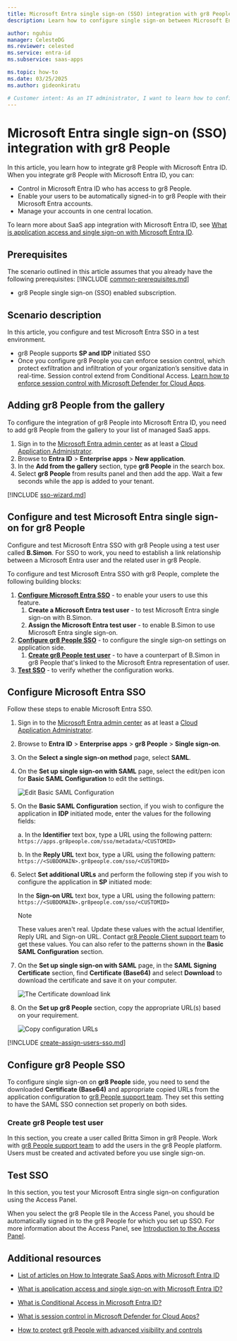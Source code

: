 ```yaml
---
title: Microsoft Entra single sign-on (SSO) integration with gr8 People
description: Learn how to configure single sign-on between Microsoft Entra ID and gr8 People.

author: nguhiu
manager: CelesteDG
ms.reviewer: celested
ms.service: entra-id
ms.subservice: saas-apps

ms.topic: how-to
ms.date: 03/25/2025
ms.author: gideonkiratu

# Customer intent: As an IT administrator, I want to learn how to configure single sign-on between Microsoft Entra ID and gr8 People so that I can control who has access to gr8 People, enable automatic sign-in with Microsoft Entra accounts, and manage my accounts in one central location.
---
```


# Microsoft Entra single sign-on (SSO) integration with gr8 People

In this article,  you learn how to integrate gr8 People with Microsoft Entra ID. When you integrate gr8 People with Microsoft Entra ID, you can:

* Control in Microsoft Entra ID who has access to gr8 People.
* Enable your users to be automatically signed-in to gr8 People with their Microsoft Entra accounts.
* Manage your accounts in one central location.

To learn more about SaaS app integration with Microsoft Entra ID, see [What is application access and single sign-on with Microsoft Entra ID](~/identity/enterprise-apps/what-is-single-sign-on.md).

## Prerequisites

The scenario outlined in this article assumes that you already have the following prerequisites:
[!INCLUDE [common-prerequisites.md](~/identity/saas-apps/includes/common-prerequisites.md)]
* gr8 People single sign-on (SSO) enabled subscription.

## Scenario description

In this article,  you configure and test Microsoft Entra SSO in a test environment.

* gr8 People supports **SP and IDP** initiated SSO
* Once you configure gr8 People you can enforce session control, which protect exfiltration and infiltration of your organization’s sensitive data in real-time. Session control extend from Conditional Access. [Learn how to enforce session control with Microsoft Defender for Cloud Apps](/cloud-app-security/proxy-deployment-any-app).

## Adding gr8 People from the gallery

To configure the integration of gr8 People into Microsoft Entra ID, you need to add gr8 People from the gallery to your list of managed SaaS apps.

1. Sign in to the [Microsoft Entra admin center](https://entra.microsoft.com) as at least a [Cloud Application Administrator](~/identity/role-based-access-control/permissions-reference.md#cloud-application-administrator).
1. Browse to **Entra ID** > **Enterprise apps** > **New application**.
1. In the **Add from the gallery** section, type **gr8 People** in the search box.
1. Select **gr8 People** from results panel and then add the app. Wait a few seconds while the app is added to your tenant.

 [!INCLUDE [sso-wizard.md](~/identity/saas-apps/includes/sso-wizard.md)]

<a name='configure-and-test-azure-ad-single-sign-on-for-gr8-people'></a>

## Configure and test Microsoft Entra single sign-on for gr8 People

Configure and test Microsoft Entra SSO with gr8 People using a test user called **B.Simon**. For SSO to work, you need to establish a link relationship between a Microsoft Entra user and the related user in gr8 People.

To configure and test Microsoft Entra SSO with gr8 People, complete the following building blocks:

1. **[Configure Microsoft Entra SSO](#configure-azure-ad-sso)** - to enable your users to use this feature.
    1. **Create a Microsoft Entra test user** - to test Microsoft Entra single sign-on with B.Simon.
    1. **Assign the Microsoft Entra test user** - to enable B.Simon to use Microsoft Entra single sign-on.
1. **[Configure gr8 People SSO](#configure-gr8-people-sso)** - to configure the single sign-on settings on application side.
    1. **[Create gr8 People test user](#create-gr8-people-test-user)** - to have a counterpart of B.Simon in gr8 People that's linked to the Microsoft Entra representation of user.
1. **[Test SSO](#test-sso)** - to verify whether the configuration works.

<a name='configure-azure-ad-sso'></a>

## Configure Microsoft Entra SSO

Follow these steps to enable Microsoft Entra SSO.

1. Sign in to the [Microsoft Entra admin center](https://entra.microsoft.com) as at least a [Cloud Application Administrator](~/identity/role-based-access-control/permissions-reference.md#cloud-application-administrator).
1. Browse to **Entra ID** > **Enterprise apps** > **gr8 People** > **Single sign-on**.
1. On the **Select a single sign-on method** page, select **SAML**.
1. On the **Set up single sign-on with SAML** page, select the edit/pen icon for **Basic SAML Configuration** to edit the settings.

   ![Edit Basic SAML Configuration](common/edit-urls.png)

1. On the **Basic SAML Configuration** section, if you wish to configure the application in **IDP** initiated mode, enter the values for the following fields:

    a. In the **Identifier** text box, type a URL using the following pattern:
    `https://apps.gr8people.com/sso/metadata/<CUSTOMID>`

    b. In the **Reply URL** text box, type a URL using the following pattern:
    `https://<SUBDOMAIN>.gr8people.com/sso/<CUSTOMID>`

1. Select **Set additional URLs** and perform the following step if you wish to configure the application in **SP** initiated mode:

    In the **Sign-on URL** text box, type a URL using the following pattern:
    `https://<SUBDOMAIN>.gr8people.com/sso/<CUSTOMID>`

	> [!NOTE]
	> These values aren't real. Update these values with the actual Identifier, Reply URL and Sign-on URL. Contact [gr8 People Client support team](mailto:support@gr8people.com) to get these values. You can also refer to the patterns shown in the **Basic SAML Configuration** section.

1. On the **Set up single sign-on with SAML** page, in the **SAML Signing Certificate** section,  find **Certificate (Base64)** and select **Download** to download the certificate and save it on your computer.

	![The Certificate download link](common/certificatebase64.png)

1. On the **Set up gr8 People** section, copy the appropriate URL(s) based on your requirement.

	![Copy configuration URLs](common/copy-configuration-urls.png)

<a name='create-an-azure-ad-test-user'></a>

[!INCLUDE [create-assign-users-sso.md](~/identity/saas-apps/includes/create-assign-users-sso.md)]

## Configure gr8 People SSO

To configure single sign-on on **gr8 People** side, you need to send the downloaded **Certificate (Base64)** and appropriate copied URLs from the application configuration to [gr8 People support team](mailto:support@gr8people.com). They set this setting to have the SAML SSO connection set properly on both sides.

### Create gr8 People test user

In this section, you create a user called Britta Simon in gr8 People. Work with [gr8 People support team](mailto:support@gr8people.com) to add the users in the gr8 People platform. Users must be created and activated before you use single sign-on.

## Test SSO 

In this section, you test your Microsoft Entra single sign-on configuration using the Access Panel.

When you select the gr8 People tile in the Access Panel, you should be automatically signed in to the gr8 People for which you set up SSO. For more information about the Access Panel, see [Introduction to the Access Panel](https://support.microsoft.com/account-billing/sign-in-and-start-apps-from-the-my-apps-portal-2f3b1bae-0e5a-4a86-a33e-876fbd2a4510).

## Additional resources

- [List of articles on How to Integrate SaaS Apps with Microsoft Entra ID](./tutorial-list.md)

- [What is application access and single sign-on with Microsoft Entra ID?](~/identity/enterprise-apps/what-is-single-sign-on.md)

- [What is Conditional Access in Microsoft Entra ID?](~/identity/conditional-access/overview.md)

- [What is session control in Microsoft Defender for Cloud Apps?](/cloud-app-security/proxy-intro-aad)

- [How to protect gr8 People with advanced visibility and controls](/cloud-app-security/proxy-intro-aad)
